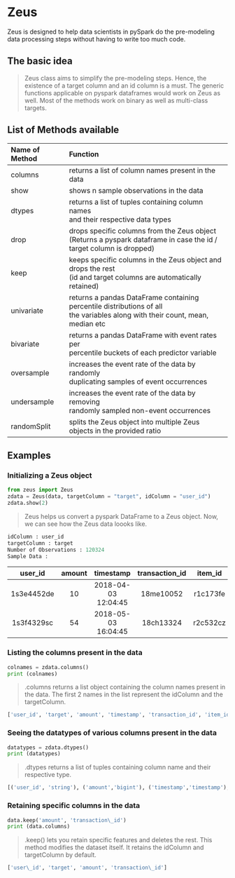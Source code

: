 # Zeus

Zeus is designed to help data scientists in pySpark do the pre-modeling data processing steps without having to write too much code.


## The basic idea

>Zeus class aims to simplify the pre-modeling steps.
Hence, the existence of a target column and an id column is a must.
The generic functions applicable on pyspark dataframes would work on Zeus as well.
Most of the methods work on binary as well as multi-class targets.


## List of Methods available

| Name of Method    |  Function     |
| :-----------------|:------------- |
| columns           |returns a list of column names present in the data|
| show              |shows n sample observations in the data                       |
| dtypes            |returns a list of tuples containing column names <br />and their respective data types|
| drop              |drops specific columns from the Zeus object<br />(Returns a pyspark dataframe in case the id / target column is dropped)|
| keep              |keeps specific columns in the Zeus object and drops the rest<br />(id and target columns are automatically retained)|
| univariate        |returns a pandas DataFrame containing percentile distributions of all<br />the variables along with their count, mean, median etc|
| bivariate         |returns a pandas DataFrame with event rates per <br />percentile buckets of each predictor variable|
| oversample        |increases the event rate of the data by randomly <br />duplicating samples of event occurrences |
| undersample       |increases the event rate of the data by removing <br />randomly sampled non-event occurrences|
| randomSplit       |splits the Zeus object into multiple Zeus objects in the provided ratio |


## Examples

### Initializing a Zeus object
```python
from zeus import Zeus
zdata = Zeus(data, targetColumn = "target", idColumn = "user_id")
zdata.show(2)
```
>Zeus helps us convert a pyspark DataFrame to a Zeus object. Now, we can see how the Zeus data loooks like.

```python
idColumn : user_id
targetColumn : target
Number of Observations : 120324
Sample Data :
```
| user\_id  | amount | timestamp |transaction\_id|item\_id| target |
|:---------:|:-----:|:---------:|:--------------:|:------:|:------:|
|1s3e4452de|10|2018-04-03 12:04:45|18me10052|r1c173fe|1|
|1s3f4329sc|54|2018-05-03 16:04:45|18ch13324|r2c532cz|0|

### Listing the columns present in the data
```python
colnames = zdata.columns()
print (colnames)
```
>.columns returns a list object containing the column names present in the data. The first 2 names in the list represent the idColumn and the targetColumn.

```python
['user_id', 'target', 'amount', 'timestamp', 'transaction_id', 'item_id']
```
### Seeing the datatypes of various columns present in the data
```python
datatypes = zdata.dtypes()
print (datatypes)
```
>.dtypes returns a list of tuples containing column name and their respective type.
```python
[('user_id', 'string'), ('amount','bigint'), ('timestamp','timestamp'), ('transaction_id', 'string'), ('item_id', 'string'), ('target','int')]
```

### Retaining specific columns in the data
```python
data.keep('amount', 'transaction\_id')
print (data.columns)
```
>.keep() lets you retain specific features and deletes the rest. This method modifies the dataset itself. It retains the idColumn and targetColumn by default.
```python
['user\_id', 'target', 'amount', 'transaction\_id']
```

